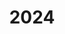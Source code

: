 ---
title: "2024"
collection: publications
permalink: /publication/2010-10-01-paper
excerpt: "<br/><img src='/images/2024-10.png' alt='www' width='300' height='250' style='float:left'>"
paperurl: 'https://arxiv.org/pdf/2404.13059'
citation: 'Weiming Wang, Kai Wu, Fred van Keulen, Jun Wu. (2024). &quot;Regularization in Space-Time Topology Optimization for Additive Manufacturing.&quot; <i>Computer Methods in Applied Mechanics and Engineering </i>, 2024. '
---
